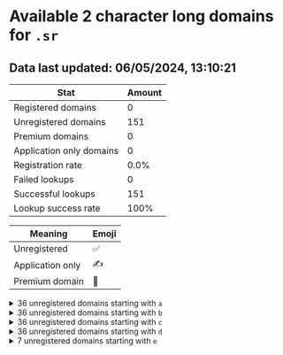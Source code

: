 # Available 2 character long domains for `.sr`

## Data last updated: 06/05/2024, 13:10:21

|Stat|Amount|
|--|--|
|Registered domains|0|
|Unregistered domains|151|
|Premium domains|0|
|Application only domains|0|
|Registration rate|0.0%|
|Failed lookups|0|
|Successful lookups|151|
|Lookup success rate|100%|


|Meaning|Emoji|
|--|--|
|Unregistered|:white_check_mark:|
|Application only|:writing_hand:|
|Premium domain|:gem:|

<details>
<summary>36 unregistered domains starting with <bold><code>a</code></bold></summary>

|Type|Domain|
|--|--|
|:white_check_mark:|`a0.sr`|
|:white_check_mark:|`a1.sr`|
|:white_check_mark:|`a2.sr`|
|:white_check_mark:|`a3.sr`|
|:white_check_mark:|`a4.sr`|
|:white_check_mark:|`a5.sr`|
|:white_check_mark:|`a6.sr`|
|:white_check_mark:|`a7.sr`|
|:white_check_mark:|`a8.sr`|
|:white_check_mark:|`a9.sr`|
|:white_check_mark:|`aa.sr`|
|:white_check_mark:|`ab.sr`|
|:white_check_mark:|`ac.sr`|
|:white_check_mark:|`ad.sr`|
|:white_check_mark:|`ae.sr`|
|:white_check_mark:|`af.sr`|
|:white_check_mark:|`ag.sr`|
|:white_check_mark:|`ah.sr`|
|:white_check_mark:|`ai.sr`|
|:white_check_mark:|`aj.sr`|
|:white_check_mark:|`ak.sr`|
|:white_check_mark:|`al.sr`|
|:white_check_mark:|`am.sr`|
|:white_check_mark:|`an.sr`|
|:white_check_mark:|`ao.sr`|
|:white_check_mark:|`ap.sr`|
|:white_check_mark:|`aq.sr`|
|:white_check_mark:|`ar.sr`|
|:white_check_mark:|`as.sr`|
|:white_check_mark:|`at.sr`|
|:white_check_mark:|`au.sr`|
|:white_check_mark:|`av.sr`|
|:white_check_mark:|`aw.sr`|
|:white_check_mark:|`ax.sr`|
|:white_check_mark:|`ay.sr`|
|:white_check_mark:|`az.sr`|
</details>
<details>
<summary>36 unregistered domains starting with <bold><code>b</code></bold></summary>

|Type|Domain|
|--|--|
|:white_check_mark:|`b0.sr`|
|:white_check_mark:|`b1.sr`|
|:white_check_mark:|`b2.sr`|
|:white_check_mark:|`b3.sr`|
|:white_check_mark:|`b4.sr`|
|:white_check_mark:|`b5.sr`|
|:white_check_mark:|`b6.sr`|
|:white_check_mark:|`b7.sr`|
|:white_check_mark:|`b8.sr`|
|:white_check_mark:|`b9.sr`|
|:white_check_mark:|`ba.sr`|
|:white_check_mark:|`bb.sr`|
|:white_check_mark:|`bc.sr`|
|:white_check_mark:|`bd.sr`|
|:white_check_mark:|`be.sr`|
|:white_check_mark:|`bf.sr`|
|:white_check_mark:|`bg.sr`|
|:white_check_mark:|`bh.sr`|
|:white_check_mark:|`bi.sr`|
|:white_check_mark:|`bj.sr`|
|:white_check_mark:|`bk.sr`|
|:white_check_mark:|`bl.sr`|
|:white_check_mark:|`bm.sr`|
|:white_check_mark:|`bn.sr`|
|:white_check_mark:|`bo.sr`|
|:white_check_mark:|`bp.sr`|
|:white_check_mark:|`bq.sr`|
|:white_check_mark:|`br.sr`|
|:white_check_mark:|`bs.sr`|
|:white_check_mark:|`bt.sr`|
|:white_check_mark:|`bu.sr`|
|:white_check_mark:|`bv.sr`|
|:white_check_mark:|`bw.sr`|
|:white_check_mark:|`bx.sr`|
|:white_check_mark:|`by.sr`|
|:white_check_mark:|`bz.sr`|
</details>
<details>
<summary>36 unregistered domains starting with <bold><code>c</code></bold></summary>

|Type|Domain|
|--|--|
|:white_check_mark:|`c0.sr`|
|:white_check_mark:|`c1.sr`|
|:white_check_mark:|`c2.sr`|
|:white_check_mark:|`c3.sr`|
|:white_check_mark:|`c4.sr`|
|:white_check_mark:|`c5.sr`|
|:white_check_mark:|`c6.sr`|
|:white_check_mark:|`c7.sr`|
|:white_check_mark:|`c8.sr`|
|:white_check_mark:|`c9.sr`|
|:white_check_mark:|`ca.sr`|
|:white_check_mark:|`cb.sr`|
|:white_check_mark:|`cc.sr`|
|:white_check_mark:|`cd.sr`|
|:white_check_mark:|`ce.sr`|
|:white_check_mark:|`cf.sr`|
|:white_check_mark:|`cg.sr`|
|:white_check_mark:|`ch.sr`|
|:white_check_mark:|`ci.sr`|
|:white_check_mark:|`cj.sr`|
|:white_check_mark:|`ck.sr`|
|:white_check_mark:|`cl.sr`|
|:white_check_mark:|`cm.sr`|
|:white_check_mark:|`cn.sr`|
|:white_check_mark:|`co.sr`|
|:white_check_mark:|`cp.sr`|
|:white_check_mark:|`cq.sr`|
|:white_check_mark:|`cr.sr`|
|:white_check_mark:|`cs.sr`|
|:white_check_mark:|`ct.sr`|
|:white_check_mark:|`cu.sr`|
|:white_check_mark:|`cv.sr`|
|:white_check_mark:|`cw.sr`|
|:white_check_mark:|`cx.sr`|
|:white_check_mark:|`cy.sr`|
|:white_check_mark:|`cz.sr`|
</details>
<details>
<summary>36 unregistered domains starting with <bold><code>d</code></bold></summary>

|Type|Domain|
|--|--|
|:white_check_mark:|`d0.sr`|
|:white_check_mark:|`d1.sr`|
|:white_check_mark:|`d2.sr`|
|:white_check_mark:|`d3.sr`|
|:white_check_mark:|`d4.sr`|
|:white_check_mark:|`d5.sr`|
|:white_check_mark:|`d6.sr`|
|:white_check_mark:|`d7.sr`|
|:white_check_mark:|`d8.sr`|
|:white_check_mark:|`d9.sr`|
|:white_check_mark:|`da.sr`|
|:white_check_mark:|`db.sr`|
|:white_check_mark:|`dc.sr`|
|:white_check_mark:|`dd.sr`|
|:white_check_mark:|`de.sr`|
|:white_check_mark:|`df.sr`|
|:white_check_mark:|`dg.sr`|
|:white_check_mark:|`dh.sr`|
|:white_check_mark:|`di.sr`|
|:white_check_mark:|`dj.sr`|
|:white_check_mark:|`dk.sr`|
|:white_check_mark:|`dl.sr`|
|:white_check_mark:|`dm.sr`|
|:white_check_mark:|`dn.sr`|
|:white_check_mark:|`do.sr`|
|:white_check_mark:|`dp.sr`|
|:white_check_mark:|`dq.sr`|
|:white_check_mark:|`dr.sr`|
|:white_check_mark:|`ds.sr`|
|:white_check_mark:|`dt.sr`|
|:white_check_mark:|`du.sr`|
|:white_check_mark:|`dv.sr`|
|:white_check_mark:|`dw.sr`|
|:white_check_mark:|`dx.sr`|
|:white_check_mark:|`dy.sr`|
|:white_check_mark:|`dz.sr`|
</details>
<details>
<summary>7 unregistered domains starting with <bold><code>e</code></bold></summary>

|Type|Domain|
|--|--|
|:white_check_mark:|`ea.sr`|
|:white_check_mark:|`eb.sr`|
|:white_check_mark:|`ec.sr`|
|:white_check_mark:|`ed.sr`|
|:white_check_mark:|`ee.sr`|
|:white_check_mark:|`ef.sr`|
|:white_check_mark:|`eg.sr`|
</details>